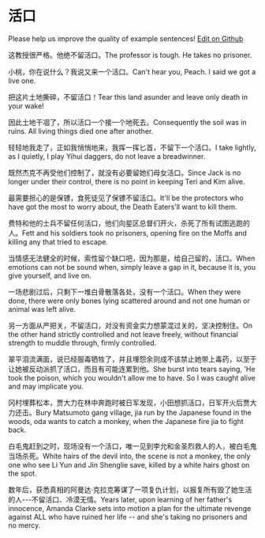 # 活口

Please help us improve the quality of example sentences! [Edit on Github](https://github.com/jiyushe/jiyu-example-sentence-source/blob/main/chinese/huokou.md)

<p><span class="chinese">这教授很严格。他绝不留活口。</span><span class="english">The professor is tough. He takes no prisoner.</span></p>

<p><span class="chinese">小桃，你在说什么？我说又来一个活口。</span><span class="english">Can't hear you, Peach. I said we got a live one.</span></p>

<p><span class="chinese">把这片土地撕碎，不留活口！</span><span class="english">Tear this land asunder and leave only death in your wake!</span></p>

<p><span class="chinese">因此土地干凅了，所以活口一个接一个地死去。</span><span class="english">Consequently the soil was in ruins. All living things died one after another.</span></p>

<p><span class="chinese">轻轻地我走了，正如我悄悄地来，我挥一挥匕首，不留下一个活口。</span><span class="english">I take lightly, as I quietly, I play Yihui daggers, do not leave a breadwinner.</span></p>

<p><span class="chinese">既然杰克不再受他们控制了，就没有必要留她们母女活口。</span><span class="english">Since Jack is no longer under their control, there is no point in keeping Teri and Kim alive.</span></p>

<p><span class="chinese">最需要担心的是保镖，食死徒见了保镖不留活口。</span><span class="english">It'll be the protectors who have got the most to worry about, the Death Eaters'll want to kill them.</span></p>

<p><span class="chinese">费特和他的士兵不留任何活口，他们向星区总督们开火，杀死了所有试图逃跑的人。</span><span class="english">Fett and his soldiers took no prisoners, opening fire on the Moffs and killing any that tried to escape.</span></p>

<p><span class="chinese">当情感无法健全的时候，索性留个缺口吧，因为那是，给自己留的，活口。</span><span class="english">When emotions can not be sound when, simply leave a gap in it, because it is, you give yourself, and live on.</span></p>

<p><span class="chinese">一场悲剧过后，只剩下一堆白骨散落各处，没有一个活口。</span><span class="english">When they were done, there were only bones lying scattered around and not one human or animal was left alive.</span></p>

<p><span class="chinese">另一方面从严把关，不留活口，对没有资金实力想蒙混过关的，坚决控制住。</span><span class="english">On the other hand strictly controlled and not leave freely, without financial strength to muddle through, firmly controlled.</span></p>

<p><span class="chinese">翠平泪流满面，说已经服毒牺牲了，并且埋怨余则成不该禁止她带上毒药，以至于让她被反动派抓了活口，而且有可能连累到他。</span><span class="english">She burst into tears saying, 'He took the poison, which you wouldn't allow me to have. So I was caught alive and may implicate you.</span></p>

<p><span class="chinese">冈村埋葬松本，贾大力在林中奔跑时被日军发现，小田想抓活口，日军开火后贾大力还击。</span><span class="english">Bury Matsumoto gang village, jia run by the Japanese found in the woods, oda wants to catch a monkey, when the Japanese fire jia to fight back.</span></p>

<p><span class="chinese">白毛鬼赶到之时，现场没有一个活口，唯一见到李允和金圣烈救人的人，被白毛鬼当场杀死。</span><span class="english">White hairs of the devil into, the scene is not a monkey, the only one who see Li Yun and Jin Shenglie save, killed by a white hairs ghost on the spot.</span></p>

<p><span class="chinese">数年后，获悉真相的阿曼达·克拉克筹谋了一项复仇计划，以报复所有毁了她生活的人---不留活口、冷漠无情。</span><span class="english">Years later, upon learning of her father's innocence, Amanda Clarke sets into motion a plan for the ultimate revenge against ALL who have ruined her life -- and she's taking no prisoners and no mercy.</span></p>

